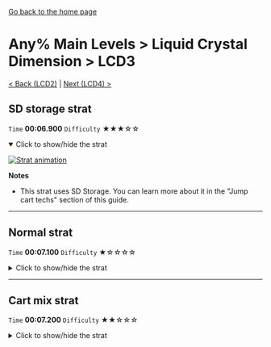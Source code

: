 [Go back to the home page](https://github.com/Doublevil/scbspeedrun)

# Any% Main Levels > Liquid Crystal Dimension > LCD3

[< Back (LCD2)](https://github.com/Doublevil/scbspeedrun/blob/main/levels/any_ml/LCD/LCD2.md) | [Next (LCD4) >](https://github.com/Doublevil/scbspeedrun/blob/main/levels/any_ml/LCD/LCD4.md)

## SD storage strat

`Time` **00:06.900** `Difficulty` ★★★☆☆
<details open>
  <summary>Click to show/hide the strat</summary>

  [![Strat animation](https://github.com/Doublevil/scbspeedrun/blob/main/media/levels/LCD/LCD3_SDStorage.webp)](https://github.com/Doublevil/scbspeedrun/blob/main/media/levels/LCD/LCD3_SDStorage.mp4?raw=true)

  **Notes**
  - This strat uses SD Storage. You can learn more about it in the "Jump cart techs" section of this guide.
</details>

---
## Normal strat

`Time` **00:07.100** `Difficulty` ★☆☆☆☆
<details>
  <summary>Click to show/hide the strat</summary>

  [![Strat animation](https://github.com/Doublevil/scbspeedrun/blob/main/media/levels/LCD/LCD3_Strat.webp)](https://github.com/Doublevil/scbspeedrun/blob/main/media/levels/LCD/LCD3_Strat.mp4?raw=true)
</details>

---
## Cart mix strat

`Time` **00:07.200** `Difficulty` ★★☆☆☆
<details>
  <summary>Click to show/hide the strat</summary>

  [![Strat animation](https://github.com/Doublevil/scbspeedrun/blob/main/media/levels/LCD/LCD3_Mix.webp)](https://github.com/Doublevil/scbspeedrun/blob/main/media/levels/LCD/LCD3_Mix.mp4?raw=true)
</details>
